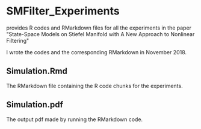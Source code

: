 # SMFilter_Experiments
provides R codes and RMarkdown files for all the experiments in the paper "State-Space Models on Stiefel Manifold with A New Approach to Nonlinear Filtering"

I wrote the codes and the corresponding RMarkdown in November 2018.

## Simulation.Rmd
The RMarkdown file containing the R code chunks for the experiments.

## Simulation.pdf
The output pdf made by running the RMarkdown code.
